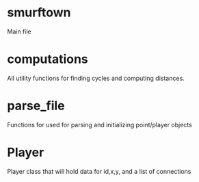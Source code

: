 # smurftown
Main file

# computations
All utility functions for finding cycles and computing distances.

# parse_file
Functions for used for parsing and initializing point/player objects

# Player
Player class that will hold data for id,x,y, and a list of connections